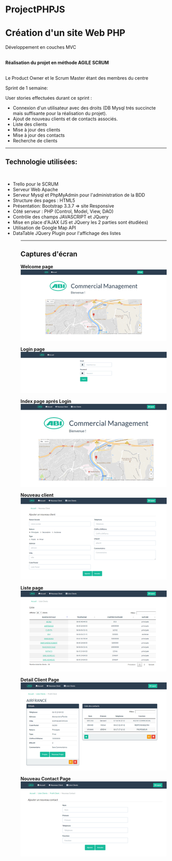 # ProjectPHPJS

<h1>Création d'un site Web PHP</h1>
Développement en couches MVC<br><br>

<strong>Réalisation du projet en méthode AGILE SCRUM</strong> <br><br>

Le Product Owner et le Scrum Master étant des membres du centre
<br>

Sprint de 1 semaine:<br>

User stories effectuées durant ce sprint : <br>

<ul>
  <li>Connexion d'un utilisateur avec des droits (DB Mysql trés succincte mais suffisante pour la réalisation du projet).</li>
  <li>Ajout de nouveau clients et de contacts associés.</li>
  <li>Liste des clients</li>
  <li>Mise à jour des clients</li>
  <li>Mise à jour des contacts</li>
  <li>Recherche de clients</li>

</ul>
<hr>
<h2>Technologie utilisées:</h2><br>
<ul>
<li>Trello pour le SCRUM</li>

<li>Serveur Web Apache</li>
<li>Serveur Mysql et PhpMyAdmin pour l'administration de la BDD</li>
<li>Structure des pages : HTML5</li>
<li>Présentation: Bootstrap 3.3.7 => site Responsive</li>
<li>Côté serveur : PHP (Control, Model, View, DAO)</li>
<li>Contrôle des champs JAVASCRIPT et JQuery</li>
<li>Mise en place d'AJAX (JS et JQuery les 2 parties sont étudiées)</li>
<li>Utilisation de Google Map API</li>
<li>DataTable JQuery Plugin pour l'affichage des listes</li>
<ul>

<hr>

<h2>Captures d'écran</h2>

<p>
  <strong>Welcome page</strong>
  <img src="/screenshot/index.PNG" witdh="350"/>
</p>

<p>
  <strong>Login page</strong>
  <img src="/screenshot/login.PNG" witdh="350"/>
</p>

<p>
  <strong>Index page aprés Login</strong>
  <img src="/screenshot/index2.PNG" witdh="350"/>
</p>

<p>
  <strong>Nouveau client</strong>
  <img src="/screenshot/newClient.PNG" witdh="350"/>
</p>

<p>
  <strong>Liste page</strong>
  <img src="/screenshot/listClient.PNG" witdh="350"/>
</p>

<p>
  <strong>Detail Client Page</strong>
  <img src="/screenshot/detailClient.PNG" witdh="350"/>
</p>

<p>
  <strong>Nouveau Contact Page</strong>
  <img src="/screenshot/newContact.PNG" witdh="350"/>
</p>
